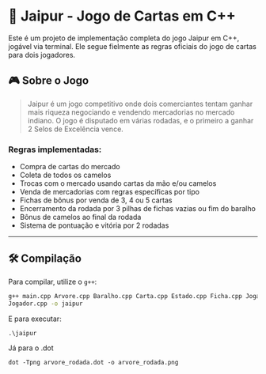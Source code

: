 # 🐪 Jaipur - Jogo de Cartas em C++

Este é um projeto de implementação completa do jogo Jaipur em C++, jogável via terminal. Ele segue fielmente as regras oficiais do jogo de cartas para dois jogadores.

## 🎮 Sobre o Jogo

> Jaipur é um jogo competitivo onde dois comerciantes tentam ganhar mais riqueza negociando e vendendo mercadorias no mercado indiano. O jogo é disputado em várias rodadas, e o primeiro a ganhar 2 Selos de Excelência vence.

### Regras implementadas:
- Compra de cartas do mercado
- Coleta de todos os camelos
- Trocas com o mercado usando cartas da mão e/ou camelos
- Venda de mercadorias com regras específicas por tipo
- Fichas de bônus por venda de 3, 4 ou 5 cartas
- Encerramento da rodada por 3 pilhas de fichas vazias ou fim do baralho
- Bônus de camelos ao final da rodada
- Sistema de pontuação e vitória por 2 rodadas

---

## 🛠️ Compilação

Para compilar, utilize o `g++`:

```bash
g++ main.cpp Arvore.cpp Baralho.cpp Carta.cpp Estado.cpp Ficha.cpp Jogador.cpp Jogo.cpp Mercado.cpp
Jogador.cpp -o jaipur 
```
E para executar:
```
.\jaipur
```

Já para o .dot
```
dot -Tpng arvore_rodada.dot -o arvore_rodada.png
```
